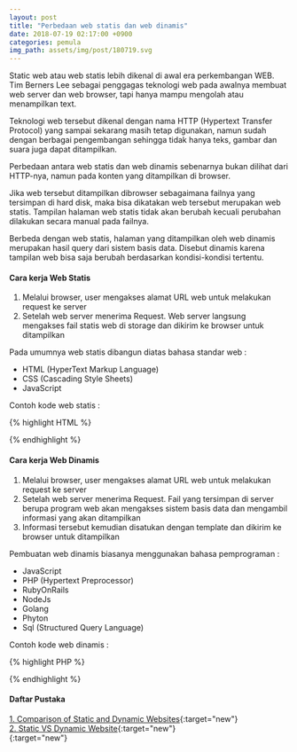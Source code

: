```yaml
---
layout: post
title: "Perbedaan web statis dan web dinamis"
date: 2018-07-19 02:17:00 +0900
categories: pemula
img_path: assets/img/post/180719.svg
---
```


Static web atau web statis lebih dikenal di awal era perkembangan WEB. Tim Berners Lee sebagai penggagas teknologi web pada awalnya membuat web server dan web browser, tapi hanya mampu mengolah atau menampilkan text. 

Teknologi web tersebut dikenal dengan nama HTTP (Hypertext Transfer Protocol) yang sampai sekarang masih tetap digunakan,  namun sudah dengan berbagai pengembangan sehingga tidak hanya teks, gambar dan suara juga dapat ditampilkan.

Perbedaan antara web statis dan web dinamis sebenarnya bukan dilihat dari HTTP-nya, namun pada konten yang ditampilkan di browser.

Jika web tersebut ditampilkan dibrowser sebagaimana failnya yang tersimpan di hard disk, maka bisa dikatakan web tersebut merupakan web statis. Tampilan halaman web statis tidak akan berubah kecuali perubahan dilakukan secara manual pada failnya. 

Berbeda dengan web statis, halaman yang ditampilkan oleh web dinamis merupakan hasil query dari sistem basis data. Disebut dinamis karena tampilan web bisa saja berubah berdasarkan kondisi-kondisi tertentu.

#### Cara kerja Web Statis
1. Melalui browser, user mengakses alamat URL web untuk melakukan request ke server
2. Setelah web server menerima Request. Web server langsung mengakses fail statis web di storage dan dikirim ke browser untuk ditampilkan

Pada umumnya web statis dibangun diatas bahasa standar web : 

- HTML (HyperText Markup Language)
- CSS (Cascading Style Sheets)
- JavaScript 

Contoh kode web statis :


{% highlight HTML %}<head>
    <title>
        "Nama Website"
    </title>
</head>
{% endhighlight %} 


#### Cara kerja Web Dinamis
1. Melalui browser, user mengakses alamat URL web untuk melakukan request ke server 
2. Setelah web server menerima Request. Fail yang tersimpan di server berupa program web akan mengakses sistem basis data dan mengambil informasi yang akan ditampilkan
3. Informasi tersebut kemudian disatukan dengan template dan dikirim ke browser untuk ditampilkan 

Pembuatan web dinamis biasanya menggunakan bahasa pemprograman : 

- JavaScript 
- PHP (Hypertext Preprocessor)
- RubyOnRails
- NodeJs
- Golang 
- Phyton
- Sql (Structured Query Language)

Contoh kode web dinamis : 


{% highlight PHP %}<head>
    <title>
        <?php get_nama_web() ?>
    </title>
</head>
{% endhighlight %}

#### Daftar Pustaka 
[1. Comparison of Static and Dynamic Websites](https://www.webnots.com/comparison-of-static-and-dynamic-website/){:target="new"}<br>
[2. Static VS Dynamic Website](https://www.javatpoint.com/website-static-vs-dynamic){:target="new"}<br>
[](){:target="new"}